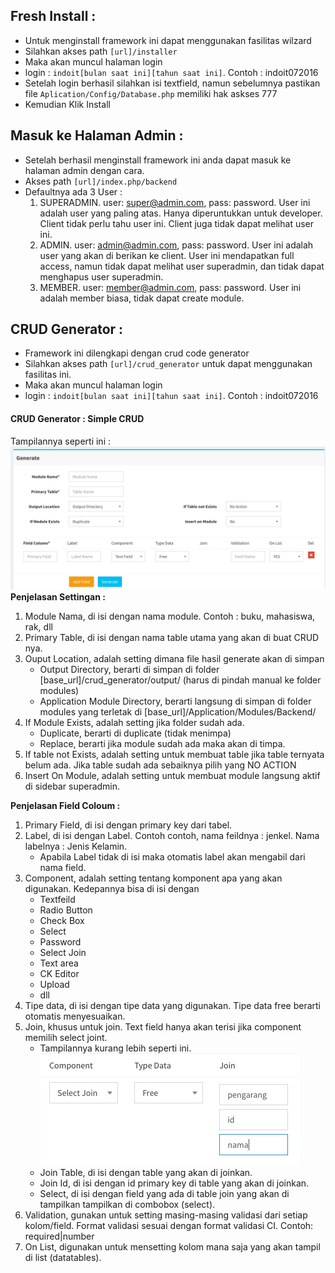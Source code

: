 ## Fresh Install :
* Untuk menginstall framework ini dapat menggunakan fasilitas wilzard
* Silahkan akses path `[url]/installer`
* Maka akan muncul halaman login
* login : `indoit[bulan saat ini][tahun saat ini]`. Contoh : indoit072016
* Setelah login berhasil silahkan isi textfield, namun sebelumnya pastikan file `Aplication/Config/Database.php` memiliki hak askses 777
* Kemudian Klik Install

## Masuk ke Halaman Admin :
* Setelah berhasil menginstall framework ini anda dapat masuk ke halaman admin dengan cara.
* Akses path `[url]/index.php/backend`
* Defaultnya ada 3 User :
	1. SUPERADMIN. user: super@admin.com, pass: password. User ini adalah user yang paling atas. Hanya diperuntukkan untuk developer. Client tidak perlu tahu user ini. Client juga tidak dapat melihat user ini.
	2. ADMIN. user: admin@admin.com, pass: password. User ini adalah user yang akan di berikan ke client. User ini mendapatkan full access, namun tidak dapat melihat user superadmin, dan tidak dapat menghapus user superadmin.
	3. MEMBER. user: member@admin.com, pass: password. User ini adalah member biasa, tidak dapat create module.



## CRUD Generator :
* Framework ini dilengkapi dengan crud code generator
* Silahkan akses path `[url]/crud_generator` untuk dapat menggunakan fasilitas ini.
* Maka akan muncul halaman login
* login : `indoit[bulan saat ini][tahun saat ini]`. Contoh : indoit072016

#### CRUD Generator : Simple CRUD 
Tampilannya seperti ini :
![](img/simple_crud.png)
**Penjelasan Settingan :**
1. Module Nama, di isi dengan nama module. Contoh : buku, mahasiswa, rak, dll
2. Primary Table, di isi dengan nama table utama yang akan di buat CRUD nya. 
3. Ouput Location, adalah setting dimana file hasil generate akan di simpan
	* Output Directory, berarti di simpan di folder [base_url]/crud_generator/output/ (harus di pindah manual ke folder modules)
	* Application Module Directory, berarti langsung di simpan di folder modules yang terletak di [base_url]/Application/Modules/Backend/ 
4. If Module Exists, adalah setting jika folder sudah ada.
	* Duplicate, berarti di duplicate (tidak menimpa)
	* Replace, berarti jika module sudah ada maka akan di timpa.
5. If table not Exists, adalah setting untuk membuat table jika table ternyata belum ada. Jika table sudah ada sebaiknya pilih yang NO ACTION
6. Insert On Module, adalah setting untuk membuat module langsung aktif di sidebar superadmin.

**Penjelasan Field Coloum :**
1. Primary Field, di isi dengan primary key dari tabel.
2. Label, di isi dengan Label. Contoh contoh, nama feildnya : jenkel. Nama labelnya : Jenis Kelamin.
	* Apabila Label tidak di isi maka otomatis label akan mengabil dari nama field.
3. Component, adalah setting tentang komponent apa yang akan digunakan. Kedepannya bisa di isi dengan
	* Textfeild
	* Radio Button
	* Check Box
	* Select 
	* Password
	* Select Join
	* Text area
	* CK Editor
	* Upload
	* dll
4. Tipe data, di isi dengan tipe data yang digunakan. Tipe data free berarti otomatis menyesuaikan.
5. Join, khusus untuk join. Text field hanya akan terisi jika component memilih select joint.
	* Tampilannya kurang lebih seperti ini. 
	![](img/join.png)
	* Join Table, di isi dengan table yang akan di joinkan.
	* Join Id, di isi dengan id primary key di table yang akan di joinkan.
	* Select, di isi dengan field yang ada di table join yang akan di tampilkan tampilkan di combobox (select).
6. Validation, gunakan untuk setting masing-masing validasi dari setiap kolom/field. Format validasi sesuai dengan format validasi CI. Contoh: required|number
7. On List, digunakan untuk mensetting kolom mana saja yang akan tampil di list (datatables).
